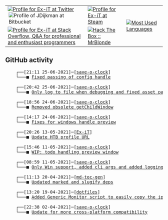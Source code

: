 <table>
    <tr>
        <td>
            <a href="https://twitter.com/jdijkman">
                <img alt="Profile for Ex-iT at Twitter" src="https://68ef2f69c7787d4078ac-7864ae55ba174c40683f10ab811d9167.ssl.cf1.rackcdn.com/twitter-icon_64x64.png" />
            </a>
            <a href="https://bitbucket.org/jdijkman/">
                <img align="right" alt="Profile of JDijkman at Bitbucket" src="https://icons.iconarchive.com/icons/limav/flat-gradient-social/64/Bitbucket-icon.png" />
            </a>
        </td>
        <td>
            <a href="https://steamcommunity.com/id/Ex-iT">
                <img alt="Profile for Ex-iT at Steam" src="https://steamcommunity-a.akamaihd.net/public/shared/images/header/globalheader_logo.png" />
            </a>
        </td>
        <td rowspan="2">
            <a href="https://github.com/Ex-iT/">
                <img alt="Most Used Languages" src="https://github-readme-stats.vercel.app/api/top-langs/?username=ex-it&layout=compact&theme=algolia" />
            </a>
        </td>
    </tr>
    <tr>
        <td>
            <a href="https://stackoverflow.com/users/3351720/ex-it">
                <img alt="Profile for Ex-iT at Stack Overflow, Q&amp;A for professional and enthusiast programmers" src="https://stackoverflow.com/users/flair/3351720.png?theme=dark" />
            </a>
        </td>
        <td>
            <a href="https://app.hackthebox.eu/profile/169430">
                <img alt="Hack The Box :: MrBlonde" src="https://www.hackthebox.eu/badge/image/169430" />
            </a>
        </td>
    </tr>
</table>

<h2>GitHub activity</h2>

<pre>
    ┌──[21:11 25-06-2021]─[<a href="https://github.com/Ex-iT/save-o-clock">save-o-clock</a>]
    └───■ <a href="https://github.com/Ex-iT/save-o-clock/commit/bd686e2ab33c9941c6ed2715e52f355d2c754638">Fixed passing of config handle</a><br />
    ┌──[20:42 25-06-2021]─[<a href="https://github.com/Ex-iT/save-o-clock">save-o-clock</a>]
    └───■ <a href="https://github.com/Ex-iT/save-o-clock/commit/67228cc5bff4cef5be6d233f1e2312812a39cfbb">Only log to file when debugging and fixed asset paths</a><br />
    ┌──[18:56 24-06-2021]─[<a href="https://github.com/Ex-iT/save-o-clock">save-o-clock</a>]
    └───■ <a href="https://github.com/Ex-iT/save-o-clock/commit/f3b25686799366817ce8b51633703fcf0916e1d7">Removed obsolete getChildWindow</a><br />
    ┌──[14:17 24-06-2021]─[<a href="https://github.com/Ex-iT/save-o-clock">save-o-clock</a>]
    └───■ <a href="https://github.com/Ex-iT/save-o-clock/commit/0c51bd86a052bbf99cbebc8ba6f53866357f7490">Fixes for windows handle preview</a><br />
    ┌──[20:26 13-05-2021]─[<a href="https://github.com/Ex-iT/Ex-iT">Ex-iT</a>]
    └───■ <a href="https://github.com/Ex-iT/Ex-iT/commit/835890329c05bb30d701ada3ac1e83ee15fa57c2">Update HTB profile URL</a><br />
    ┌──[15:46 11-05-2021]─[<a href="https://github.com/Ex-iT/save-o-clock">save-o-clock</a>]
    └───■ <a href="https://github.com/Ex-iT/save-o-clock/commit/8bb6a2ac957a41f8e8802f8e8964b24cd25662e8">WIP: todo handling preview window</a><br />
    ┌──[08:59 11-05-2021]─[<a href="https://github.com/Ex-iT/save-o-clock">save-o-clock</a>]
    └───■ <a href="https://github.com/Ex-iT/save-o-clock/commit/8e655c679a20727c3f26b0849e54c00e689eb562">Only Win support, added cli args and added logging</a><br />
    ┌──[11:13 20-04-2021]─[<a href="https://github.com/Ex-iT/md-toc-gen">md-toc-gen</a>]
    └───■ <a href="https://github.com/Ex-iT/md-toc-gen/commit/a86d356b77079d164c39253b057c18af9fa36426">Updated marked and slugify deps</a><br />
    ┌──[13:20 19-04-2021]─[<a href="https://github.com/Ex-iT/dotfiles">dotfiles</a>]
    └───■ <a href="https://github.com/Ex-iT/dotfiles/commit/e67945f900b646a2e5f2124da8088e5832f9cb45">Added Generic Monitor script to easily copy the ip</a><br />
    ┌──[22:38 02-04-2021]─[<a href="https://github.com/Ex-iT/save-o-clock">save-o-clock</a>]
    └───■ <a href="https://github.com/Ex-iT/save-o-clock/commit/83069583e78e584321bf7c1729be441dc98bfcb9">Update for more cross-platform compatibility</a><br />
</pre>